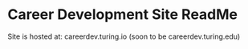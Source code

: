 # Career Development Site ReadMe

Site is hosted at: careerdev.turing.io (soon to be careerdev.turing.edu)

